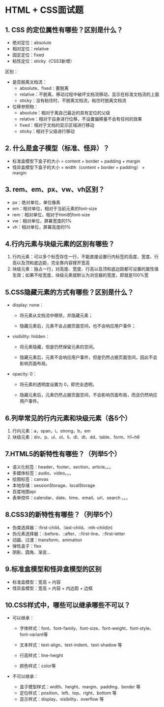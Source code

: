 # HTML + CSS面试题

## 1. CSS 的定位属性有哪些？区别是什么？

- 绝对定位：absolute
- 相对定位：relative
- 固定定位：fixed
- 粘性定位：sticky（CSS3新增）

区别：

- 是否脱离文档流：
  - absolute、fixed：要脱离
  - relative：不脱离，移动过程中破坏文档流移动，显示在标准文档流的上面
  - sticky：没有粘住时，不脱离文档流，粘住时脱离文档流
- 位移参照物：
  - absolute：相对于离自己最近的具有定位的父级
  - relative：相对于自身进行位移，不设置偏移量不会有任何的效果
  - fixed：相对于文档的显示区域进行移动
  - sticky：相对于父级进行移动

## 2. 什么是盒子模型（标准、怪异）？

- 标准盒模型下盒子的大小 = content + border + padding + margin
- 怪异盒模型下盒子的大小 = width（content + border + padding） + margin

## 3. rem、em、px、vw、vh区别？

- px：绝对单位，单位像素
- em：相对单位，相对于当前元素的font-size
- rem：相对单位，相对于html的font-size
- vw：相对单位，屏幕宽度的1%
- vh：相对单位，屏幕高度的1%

## 4.行内元素与块级元素的区别有哪些？

1. 行内元素：可以多个标签存在一行，不能直接设置行内标签的高度、宽度、行高以及顶和底边距，完全靠内容撑开宽高
2. 块级元素：独占一行，对高度、宽度、行高以及顶和底边距都可设置的属性值生效；如果不给宽度，块级元素就默认为浏览器的宽度，即就是100%宽

## 5.CSS隐藏元素的方式有哪些？区别是什么？

- display: none：

  - 将元素从文档流中移除，并隐藏元素；

  - 隐藏元素后，元素不会占据页面空间，也不会响应用户事件；

- visibility: hidden：

  - 将元素隐藏，但是仍然保留元素的空间。

  - 隐藏元素后，元素不会响应用户事件，但是仍然占据页面空间，因此不会影响页面布局。

- opacity: 0：

  - 将元素的透明度设置为 0，即完全透明。

  - 隐藏元素后，元素仍然占据页面空间，不会影响页面布局，而且仍然响应用户事件。

## 6.列举常见的行内元素和块级元素（各5个）

1. 行内元素：a，span，i，strong，b，em
2. 块级元素：div、p、ul、ol、li、dl、dt、dd、table、form、h1~h6

## 7.HTML5的新特性有哪些？（列举5个）

- 语义化标签：header，footer，section，article。。。
- 多媒体标签：audio、video。。。
- 绘图标签：canvas
- 本地存储：sessionStorage、localStorage
- 百度地图api
- 表单控件：calendar、date、time、email、url、search 。。。

## 8.CSS3的新特性有哪些？（列举5个）

- 伪类选择器：:first-child、:last-child、:nth-child(n)
- 伪元素选择器：::before、::after、::first-line、::first-letter
- 动画、过渡：transform、animation
- 弹性盒子：flex
- 阴影、圆角、渐变...

## 9.标准盒模型和怪异盒模型的区别

- 标准盒模型：宽高 = 内容
- 怪异盒模型：宽高 = 内容 + 内边距 + 边框

## 10.CSS样式中，哪些可以继承哪些不可以？

- 可以继承：

  - 字体样式：font、font-family、font-size、font-weight、font-style、font-variant等

  - 文本样式：text-align、text-indent、text-shadow 等

  - 行高样式：line-height

  - 颜色样式：color等

- 不可以继承：

  - 盒子模型样式：width、height、margin、padding、border 等
  - 定位样式：position、left、top、right、bottom 等
  - 显示样式：display、visibility、overflow 等
